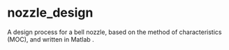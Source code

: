 # nozzle_design
A design process for a bell nozzle, based on the method of characteristics (MOC), and written in Matlab .
